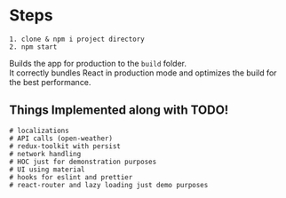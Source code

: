 # Steps
    1. clone & npm i project directory
    2. npm start

Builds the app for production to the `build` folder.\
It correctly bundles React in production mode and optimizes the build for the best performance.



## Things Implemented along with TODO!
    # localizations
    # API calls (open-weather)
    # redux-toolkit with persist
    # network handling
    # HOC just for demonstration purposes
    # UI using material
    # hooks for eslint and prettier
    # react-router and lazy loading just demo purposes


